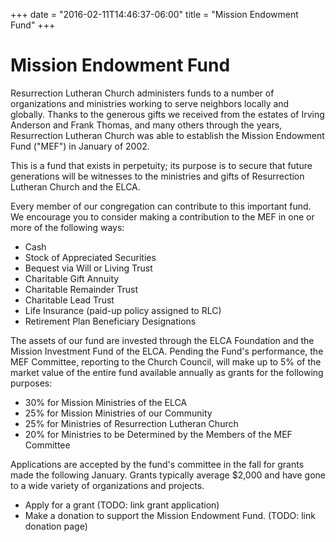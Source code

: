 +++
date = "2016-02-11T14:46:37-06:00"
title = "Mission Endowment Fund"
+++

# Mission Endowment Fund

Resurrection Lutheran Church administers funds to a number of organizations and ministries working to serve neighbors locally and globally. Thanks to the generous gifts we received from the estates of Irving Anderson and Frank Thomas, and many others through the years, Resurrection Lutheran Church was able to establish the Mission Endowment Fund ("MEF") in January of 2002.

This is a fund that exists in perpetuity; its purpose is to secure that future generations will be witnesses to the ministries and gifts of Resurrection Lutheran Church and the ELCA.

Every member of our congregation can contribute to this important fund.  We encourage you to consider making a contribution to the MEF in one or more of the following ways:

* Cash
* Stock of Appreciated Securities
* Bequest via Will or Living Trust
* Charitable Gift Annuity
* Charitable Remainder Trust
* Charitable Lead Trust
* Life Insurance (paid-up policy assigned to RLC)
* Retirement Plan Beneficiary Designations

The assets of our fund are invested through the ELCA Foundation and the Mission Investment Fund of the ELCA.  Pending the Fund's performance, the MEF Committee, reporting to the Church Council, will make up to 5% of the market value of the entire fund available annually as grants for the following purposes:

* 30% for Mission Ministries of the ELCA
* 25% for Mission Ministries of our Community
* 25% for Ministries of Resurrection Lutheran Church
* 20% for Ministries to be Determined by the Members of the MEF Committee

Applications are accepted by the fund's committee in the fall for grants made the following January.  Grants typically average $2,000 and have gone to a wide variety of organizations and projects.

* Apply for a grant (TODO: link grant application)
* Make a donation to support the Mission Endowment Fund. (TODO: link donation page)
